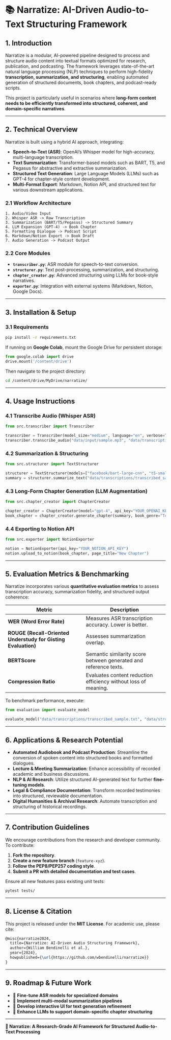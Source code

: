 # 📚 Narratize: AI-Driven Audio-to-Text Structuring Framework

## **1. Introduction**
Narratize is a modular, AI-powered pipeline designed to process and structure audio content into textual formats optimized for research, publication, and podcasting. The framework leverages state-of-the-art natural language processing (NLP) techniques to perform high-fidelity **transcription, summarization, and structuring**, enabling automated generation of structured documents, book chapters, and podcast-ready scripts.

This project is particularly useful in scenarios where **long-form content needs to be efficiently transformed into structured, coherent, and domain-specific narratives**.

---

## **2. Technical Overview**
Narratize is built using a hybrid AI approach, integrating:
- **Speech-to-Text (ASR)**: OpenAI’s Whisper model for high-accuracy, multi-language transcription.
- **Text Summarization**: Transformer-based models such as BART, T5, and Pegasus for abstractive and extractive summarization.
- **Structured Text Generation**: Large Language Models (LLMs) such as GPT-4 for chapter-style content development.
- **Multi-Format Export**: Markdown, Notion API, and structured text for various downstream applications.

### **2.1 Workflow Architecture**
```plaintext
1. Audio/Video Input
2. Whisper ASR -> Raw Transcription
3. Summarization (BART/T5/Pegasus) -> Structured Summary
4. LLM Expansion (GPT-4) -> Book Chapter
5. Formatting Dialogue -> Podcast Script
6. Markdown/Notion Export -> Book Draft
7. Audio Generation -> Podcast Output
```

### **2.2 Core Modules**
- **`transcriber.py`**: ASR module for speech-to-text conversion.
- **`structurer.py`**: Text post-processing, summarization, and structuring.
- **`chapter_creator.py`**: Advanced structuring using LLMs for book-style narratives.
- **`exporter.py`**: Integration with external systems (Markdown, Notion, Google Docs).

---

## **3. Installation & Setup**

### **3.1 Requirements**
```bash
pip install -r requirements.txt
```

If running on **Google Colab**, mount the Google Drive for persistent storage:
```python
from google.colab import drive
drive.mount('/content/drive')
```
Then navigate to the project directory:
```bash
cd /content/drive/MyDrive/narratize/
```

---

## **4. Usage Instructions**

### **4.1 Transcribe Audio (Whisper ASR)**
```python
from src.transcriber import Transcriber

transcriber = Transcriber(model_size="medium", language="en", verbose=True)
transcriber.transcribe_audio("data/input/sample.mp3", "data/transcriptions/transcribed_sample.txt")
```

### **4.2 Summarization & Structuring**
```python
from src.structurer import TextStructurer

structurer = TextStructurer(models=["facebook/bart-large-cnn", "t5-small"], verbose=True)
summary = structurer.summarize_text("data/transcriptions/transcribed_sample.txt", model="facebook/bart-large-cnn")
```

### **4.3 Long-Form Chapter Generation (LLM Augmentation)**
```python
from src.chapter_creator import ChapterCreator

chapter_creator = ChapterCreator(model="gpt-4", api_key="YOUR_OPENAI_KEY")
book_chapter = chapter_creator.generate_chapter(summary, book_genre="Technical Writing")
```

### **4.4 Exporting to Notion API**
```python
from src.exporter import NotionExporter

notion = NotionExporter(api_key="YOUR_NOTION_API_KEY")
notion.upload_to_notion(book_chapter, page_title="New Chapter")
```

---

## **5. Evaluation Metrics & Benchmarking**
Narratize incorporates various **quantitative evaluation metrics** to assess transcription accuracy, summarization fidelity, and structured output coherence:

| **Metric**              | **Description** |
|------------------------|--------------------------------------------------------------------|
| **WER (Word Error Rate)** | Measures ASR transcription accuracy. Lower is better.          |
| **ROUGE (Recall-Oriented Understudy for Gisting Evaluation)** | Assesses summarization overlap. |
| **BERTScore**          | Semantic similarity score between generated and reference texts. |
| **Compression Ratio**  | Evaluates content reduction efficiency without loss of meaning.  |

To benchmark performance, execute:
```python
from evaluation import evaluate_model

evaluate_model("data/transcriptions/transcribed_sample.txt", "data/structured_text/structured_sample.txt")
```

---

## **6. Applications & Research Potential**
- **Automated Audiobook and Podcast Production**: Streamline the conversion of spoken content into structured books and formatted dialogues.
- **Lecture & Meeting Summarization**: Enhance accessibility of recorded academic and business discussions.
- **NLP & AI Research**: Utilize structured AI-generated text for further **fine-tuning models**.
- **Legal & Compliance Documentation**: Transform recorded testimonies into structured, reviewable documentation.
- **Digital Humanities & Archival Research**: Automate transcription and structuring of historical recordings.

---

## **7. Contribution Guidelines**
We encourage contributions from the research and developer community. To contribute:
1. **Fork the repository**.
2. **Create a new feature branch** (`feature-xyz`).
3. **Follow the PEP8/PEP257 coding style**.
4. **Submit a PR with detailed documentation and test cases**.

Ensure all new features pass existing unit tests:
```bash
pytest tests/
```

---

## **8. License & Citation**
This project is released under the **MIT License**.
For academic use, please cite:
```latex
@misc{narratize2024,
  title={Narratize: AI-Driven Audio Structuring Framework},
  author={William Bendinelli et al.},
  year={2024},
  howpublished={\url{https://github.com/wbendinelli/narratize}}
}
```

---

## **9. Roadmap & Future Work**
- 📌 **Fine-tune ASR models for specialized domains**
- 📌 **Implement multi-modal summarization pipelines**
- 📌 **Develop interactive UI for text generation refinement**
- 📌 **Enhance LLMs to support domain-specific chapter structuring**

---

**🚀 Narratize: A Research-Grade AI Framework for Structured Audio-to-Text Processing**

